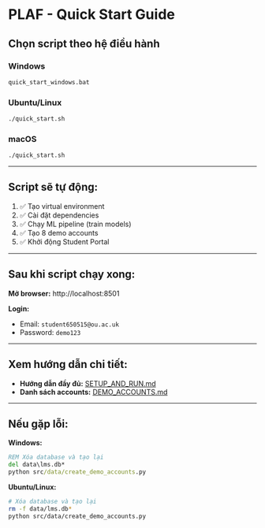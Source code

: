 # PLAF - Quick Start Guide

## Chọn script theo hệ điều hành

### Windows

```cmd
quick_start_windows.bat
```

### Ubuntu/Linux

```bash
./quick_start.sh
```

### macOS

```bash
./quick_start.sh
```

---

## Script sẽ tự động:

1. ✅ Tạo virtual environment
2. ✅ Cài đặt dependencies
3. ✅ Chạy ML pipeline (train models)
4. ✅ Tạo 8 demo accounts
5. ✅ Khởi động Student Portal

---

## Sau khi script chạy xong:

**Mở browser:** http://localhost:8501

**Login:**
- Email: `student650515@ou.ac.uk`
- Password: `demo123`

---

## Xem hướng dẫn chi tiết:

- **Hướng dẫn đầy đủ:** [SETUP_AND_RUN.md](SETUP_AND_RUN.md)
- **Danh sách accounts:** [DEMO_ACCOUNTS.md](DEMO_ACCOUNTS.md)

---

## Nếu gặp lỗi:

**Windows:**
```cmd
REM Xóa database và tạo lại
del data\lms.db*
python src/data/create_demo_accounts.py
```

**Ubuntu/Linux:**
```bash
# Xóa database và tạo lại
rm -f data/lms.db*
python src/data/create_demo_accounts.py
```

